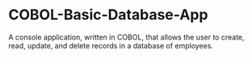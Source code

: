 # COBOL-Basic-Database-App

A console application, written in COBOL, that allows the user to create, read, update, and delete records in a database of employees.

